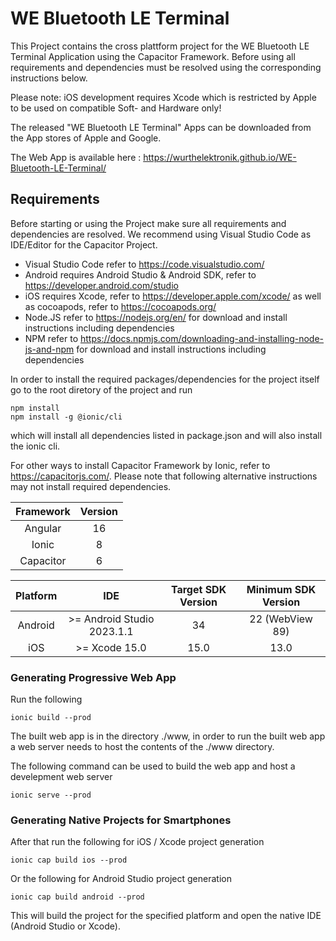 # WE Bluetooth LE Terminal

This Project contains the cross plattform project for the WE Bluetooth LE Terminal Application using the Capacitor Framework.
Before using all requirements and dependencies must be resolved using the corresponding instructions below.

Please note: iOS development requires Xcode which is restricted by Apple to be used on compatible Soft- and Hardware only!

The released "WE Bluetooth LE Terminal" Apps can be downloaded from the App stores of Apple and Google.

The Web App is available here : https://wurthelektronik.github.io/WE-Bluetooth-LE-Terminal/

## Requirements

Before starting or using the Project make sure all requirements and dependencies are resolved.
We recommend using Visual Studio Code as IDE/Editor for the Capacitor Project.

- Visual Studio Code 	refer to https://code.visualstudio.com/
- Android 			requires Android Studio & Android SDK, refer to https://developer.android.com/studio
- iOS 				requires Xcode, refer to https://developer.apple.com/xcode/ as well as cocoapods, refer to https://cocoapods.org/
- Node.JS 			refer to https://nodejs.org/en/ for download and install instructions including dependencies
- NPM 				refer to https://docs.npmjs.com/downloading-and-installing-node-js-and-npm for download and install instructions including dependencies

In order to install the required packages/dependencies for the project itself go to the root diretory of the project and run

```
npm install
npm install -g @ionic/cli
```
which will install all dependencies listed in package.json and will also install the ionic cli.

For other ways to install Capacitor Framework by Ionic, refer to https://capacitorjs.com/. Please note that following alternative instructions may not install required dependencies.

| Framework | Version |
| :--------: | :-----: |
| Angular    | 16      |
| Ionic      | 8       |
| Capacitor  | 6       |

| Platform | IDE                        | Target SDK Version | Minimum SDK Version |
| :------: | :------------------------: | :----------------: | :-----------------: |
| Android  | >= Android Studio 2023.1.1 | 34                 | 22 (WebView 89)     |
| iOS      | >= Xcode 15.0              | 15.0               | 13.0                |

### Generating Progressive Web App

Run the following
```
ionic build --prod
```
The built web app is in the directory ./www, in order to run the built web app a web server needs to host the contents of the ./www directory.

The following command can be used to build the web app and host a develepment web server
```
ionic serve --prod
```

### Generating Native Projects for Smartphones

After that run the following for iOS / Xcode project generation
```
ionic cap build ios --prod
```

Or the following for Android Studio project generation
```
ionic cap build android --prod
```

This will build the project for the specified platform and open the native IDE (Android Studio or Xcode).
